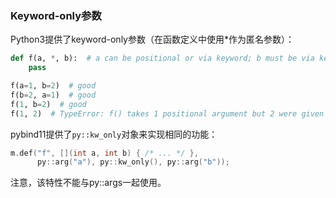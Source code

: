 ### Keyword-only参数

Python3提供了keyword-only参数（在函数定义中使用*作为匿名参数）：

```py
def f(a, *, b):  # a can be positional or via keyword; b must be via keyword
    pass

f(a=1, b=2)  # good
f(b=2, a=1)  # good
f(1, b=2)  # good
f(1, 2)  # TypeError: f() takes 1 positional argument but 2 were given
```

pybind11提供了`py::kw_only`对象来实现相同的功能：

```cpp
m.def("f", [](int a, int b) { /* ... */ },
      py::arg("a"), py::kw_only(), py::arg("b"));
```

注意，该特性不能与py::args一起使用。
